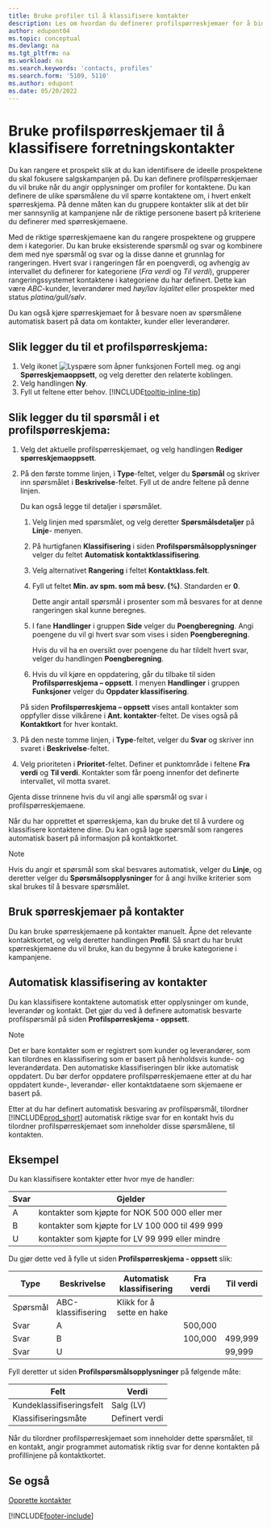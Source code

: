 ```yaml
---
title: Bruke profiler til å klassifisere kontakter
description: Les om hvordan du definerer profilspørreskjemaer for å bidra til å klassifisere forretningskontaktenes profiler.
author: edupont04
ms.topic: conceptual
ms.devlang: na
ms.tgt_pltfrm: na
ms.workload: na
ms.search.keywords: 'contacts, profiles'
ms.search.form: '5109, 5110'
ms.author: edupont
ms.date: 05/20/2022
---
```


# <a name="use-profile-questionnaires-to-classify-business-contacts"></a><a name="use-profile-questionnaires-to-classify-business-contacts"></a>Bruke profilspørreskjemaer til å klassifisere forretningskontakter

Du kan rangere et prospekt slik at du kan identifisere de ideelle prospektene du skal fokusere salgskampanjen på. Du kan definere profilspørreskjemaer du vil bruke når du angir opplysninger om profiler for kontaktene. Du kan definere de ulike spørsmålene du vil spørre kontaktene om, i hvert enkelt spørreskjema. På denne måten kan du gruppere kontakter slik at det blir mer sannsynlig at kampanjene når de riktige personene basert på kriteriene du definerer med spørreskjemaene.  

Med de riktige spørreskjemaene kan du rangere prospektene og gruppere dem i kategorier. Du kan bruke eksisterende spørsmål og svar og kombinere dem med nye spørsmål og svar og la disse danne et grunnlag for rangeringen. Hvert svar i rangeringen får en poengverdi, og avhengig av intervallet du definerer for kategoriene (*Fra verdi* og *Til verdi*), grupperer rangeringssystemet kontaktene i kategoriene du har definert. Dette kan være *ABC*-kunder, leverandører med *høy/lav lojalitet* eller prospekter med status *platina/gull/sølv*.  

Du kan også kjøre spørreskjemaet for å besvare noen av spørsmålene automatisk basert på data om kontakter, kunder eller leverandører.  

## <a name="to-add-a-profile-questionnaire"></a><a name="to-add-a-profile-questionnaire"></a>Slik legger du til et profilspørreskjema:

1. Velg ikonet ![Lyspære som åpner funksjonen Fortell meg.](media/ui-search/search_small.png "Fortell hva du vil gjøre") og angi **Spørreskjemaoppsett**, og velg deretter den relaterte koblingen.  
2. Velg handlingen **Ny**.  
3. Fyll ut feltene etter behov. [!INCLUDE[tooltip-inline-tip](includes/tooltip-inline-tip_md.md)]  

## <a name="to-add-questions-to-a-profile-questionnaire"></a><a name="to-add-questions-to-a-profile-questionnaire"></a>Slik legger du til spørsmål i et profilspørreskjema:

1. Velg det aktuelle profilspørreskjemaet, og velg handlingen **Rediger spørreskjemaoppsett**.  
2. På den første tomme linjen, i **Type**-feltet, velger du **Spørsmål** og skriver inn spørsmålet i **Beskrivelse**-feltet. Fyll ut de andre feltene på denne linjen.  

    Du kan også legge til detaljer i spørsmålet.

    1. Velg linjen med spørsmålet, og velg deretter **Spørsmålsdetaljer** på **Linje**- menyen.  

    2. På hurtigfanen **Klassifisering** i siden **Profilspørsmålsopplysninger** velger du feltet **Automatisk kontaktklassifisering**.  

    3. Velg alternativet **Rangering** i feltet **Kontaktklass.felt**.  

    4. Fyll ut feltet **Min. av spm. som må besv. (%)**. Standarden er **0**.  

        Dette angir antall spørsmål i prosenter som må besvares for at denne rangeringen skal kunne beregnes.

    5. I fane **Handlinger** i gruppen **Side** velger du **Poengberegning**. Angi poengene du vil gi hvert svar som vises i siden **Poengberegning**.

        Hvis du vil ha en oversikt over poengene du har tildelt hvert svar, velger du handlingen **Poengberegning**.

    6. Hvis du vil kjøre en oppdatering, går du tilbake til siden **Profilspørreskjema – oppsett**. I menyen **Handlinger** i gruppen **Funksjoner** velger du **Oppdater klassifisering**.

    På siden **Profilspørreskjema – oppsett** vises antall kontakter som oppfyller disse vilkårene i **Ant. kontakter**-feltet. De vises også på **Kontaktkort** for hver kontakt.

3. På den neste tomme linjen, i **Type**-feltet, velger du **Svar** og skriver inn svaret i **Beskrivelse**-feltet.  
4. Velg prioriteten i **Prioritet**-feltet. Definer et punktområde i feltene **Fra verdi** og **Til verdi**. Kontakter som får poeng innenfor det definerte intervallet, vil motta svaret.  

Gjenta disse trinnene hvis du vil angi alle spørsmål og svar i profilspørreskjemaene.

Når du har opprettet et spørreskjema, kan du bruke det til å vurdere og klassifisere kontaktene dine. Du kan også lage spørsmål som rangeres automatisk basert på informasjon på kontaktkortet.  

> [!NOTE]
> Hvis du angir et spørsmål som skal besvares automatisk, velger du **Linje**, og deretter velger du **Spørsmålsopplysninger** for å angi hvilke kriterier som skal brukes til å besvare spørsmålet.

## <a name="apply-questionnaires-to-contacts"></a><a name="apply-questionnaires-to-contacts"></a>Bruk spørreskjemaer på kontakter

Du kan bruke spørreskjemaene på kontakter manuelt. Åpne det relevante kontaktkortet, og velg deretter handlingen **Profil**. Så snart du har brukt spørreskjemaene du vil bruke, kan du begynne å bruke kategoriene i kampanjene.  

## <a name="the-automatic-classification-of-contacts"></a><a name="the-automatic-classification-of-contacts"></a>Automatisk klassifisering av kontakter

Du kan klassifisere kontaktene automatisk etter opplysninger om kunde, leverandør og kontakt. Det gjør du ved å definere automatisk besvarte profilspørsmål på siden **Profilspørreskjema - oppsett**.  

> [!NOTE]
> Det er bare kontakter som er registrert som kunder og leverandører, som kan tilordnes en klassifisering som er basert på henholdsvis kunde- og leverandørdata. Den automatiske klassifiseringen blir ikke automatisk oppdatert. Du bør derfor oppdatere profilspørreskjemaene etter at du har oppdatert kunde-, leverandør- eller kontaktdataene som skjemaene er basert på.  

Etter at du har definert automatisk besvaring av profilspørsmål, tilordner [!INCLUDE[prod_short](includes/prod_short.md)] automatisk riktige svar for en kontakt hvis du tilordner profilspørreskjemaet som inneholder disse spørsmålene, til kontakten.  

## <a name="example"></a><a name="example"></a>Eksempel

Du kan klassifisere kontakter etter hvor mye de handler:

|Svar|Gjelder|
|--- |--- |
|A|kontakter som kjøpte for NOK 500 000 eller mer|
|B|kontakter som kjøpte for LV 100 000 til 499 999|
|U|kontakter som kjøpte for LV 99 999 eller mindre|

Du gjør dette ved å fylle ut siden **Profilspørreskjema - oppsett** slik:

| Type     | Beskrivelse        | Automatisk klassifisering     | Fra verdi | Til verdi |
|----------|--------------------|------------------------------|------------|----------|
| Spørsmål | ABC-klassifisering | Klikk for å sette en hake |            |          |
| Svar   | A                  |                              | 500,000    |          |
| Svar   | B                  |                              | 100,000    | 499,999  |
| Svar   | U                  |                              |            | 99,999   |

Fyll deretter ut siden **Profilspørsmålsopplysninger** på følgende måte:

| Felt                         | Verdi         |
|-------------------------------|---------------|
| Kundeklassifiseringsfelt | Salg (LV)   |
| Klassifiseringsmåte         | Definert verdi |

Når du tilordner profilspørreskjemaet som inneholder dette spørsmålet, til en kontakt, angir programmet automatisk riktig svar for denne kontakten på profillinjene på kontaktkortet.

## <a name="see-also"></a><a name="see-also"></a>Se også

[Opprette kontakter](marketing-create-contact-companies.md)  


[!INCLUDE[footer-include](includes/footer-banner.md)]
